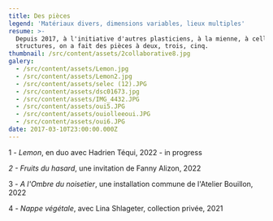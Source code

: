```yaml
---
title: Des pièces
legend: 'Matériaux divers, dimensions variables, lieux multiples'
resume: >-
  Depuis 2017, à l'initiative d'autres plasticiens, à la mienne, à celle de
  structures, on a fait des pièces à deux, trois, cinq.
thumbnail: /src/content/assets/2collaborative8.jpg
galery:
  - /src/content/assets/Lemon.jpg
  - /src/content/assets/Lemon2.jpg
  - /src/content/assets/selec (12).JPG
  - /src/content/assets/dsc01673.jpg
  - /src/content/assets/IMG_4432.JPG
  - /src/content/assets/oui5.JPG
  - /src/content/assets/ouiolleeoui.JPG
  - /src/content/assets/oui6.JPG
date: 2017-03-10T23:00:00.000Z
---
```


1 - *Lemon*, en duo avec Hadrien Téqui, 2022 - in progress

*2 - Fruits du hasard*, une invitation de Fanny Alizon, 2022

3﻿ - *A l'Ombre du noisetier*, une installation commune de l'Atelier Bouillon, 2022

4 - *Nappe végétale*, avec Lina Shlageter, collection privée, 2021

